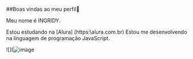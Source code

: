 ##Boas vindas ao meu perfil🖤

Meu nome é INGRIDY.

Estou estudando na [Alura] (https:\\alura.com.br)
Estou me desenvolvendo na linguagem de programação JavaScript.



![](![image](https://github.com/INGRIDY2e/INGRIDY2e/assets/172335278/711eb5e4-0947-40ae-b4f3-dabe9b15951e)
